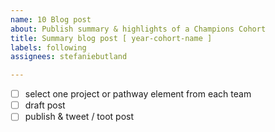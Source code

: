 ```yaml
---
name: 10 Blog post
about: Publish summary & highlights of a Champions Cohort
title: Summary blog post [ year-cohort-name ]
labels: following
assignees: stefaniebutland

---
```


- [ ] select one project or pathway element from each team
- [ ] draft post
- [ ] publish & tweet / toot post
